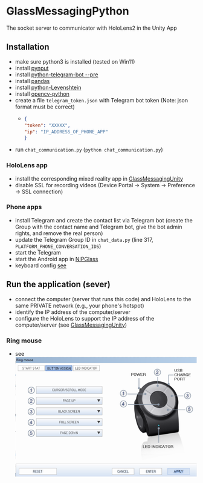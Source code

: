 # GlassMessagingPython
The socket server to communicator with HoloLens2 in the Unity App


## Installation
- make sure python3 is installed (tested on Win11)
- install [pynput](https://pypi.org/project/pynput/)
- install [python-telegram-bot --pre](https://github.com/python-telegram-bot/python-telegram-bot)
- install [pandas](https://pypi.org/project/pandas/)
- install [python-Levenshtein](https://pypi.org/project/python-Levenshtein/)
- install [opencv-python](https://pypi.org/project/opencv-python/)
- create a file `telegram_token.json` with Telegram bot token (Note: json format must be correct)
  - ```json
    {
    "token": "XXXXX",
    "ip": "IP_ADDRESS_OF_PHONE_APP"
    }
    ```
- run `chat_communication.py` (`python chat_communication.py`)


### HoloLens app
- install the corresponding mixed reality app in [GlassMessagingUnity](../GlassMessagingUnity)
- disable SSL for recording videos (Device Portal -> System -> Preference -> SSL connection)


### Phone apps
- install Telegram and create the contact list via Telegram bot (create the Group with the contact name and Telegram bot, give the bot admin rights, and remove the real person)
- update the Telegram Group ID in `chat_data.py` (line 317, `PLATFORM_PHONE_CONVERSATION_IDS`)
- start the Telegram
- start the Android app in [NIPGlass](https://github.com/NUS-HCILab/NIPGlass/tree/poc/communicator_pilot_1.3)
- keyboard config [see](phone_keyboard_config.mp4)

## Run the application (sever)
- connect the computer (server that runs this code) and HoloLens to the same PRIVATE network (e.g., your phone's hotspot)
- identify the IP address of the computer/server
- configure the HoloLens to support the IP address of the computer/server (see [GlassMessagingUnity](../GlassMessagingUnity))

### Ring mouse
- see ![key mapping](ring_mouse_config.png)



